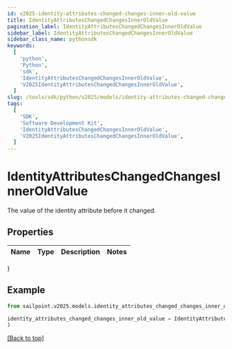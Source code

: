 ```yaml
---
id: v2025-identity-attributes-changed-changes-inner-old-value
title: IdentityAttributesChangedChangesInnerOldValue
pagination_label: IdentityAttributesChangedChangesInnerOldValue
sidebar_label: IdentityAttributesChangedChangesInnerOldValue
sidebar_class_name: pythonsdk
keywords:
  [
    'python',
    'Python',
    'sdk',
    'IdentityAttributesChangedChangesInnerOldValue',
    'V2025IdentityAttributesChangedChangesInnerOldValue',
  ]
slug: /tools/sdk/python/v2025/models/identity-attributes-changed-changes-inner-old-value
tags:
  [
    'SDK',
    'Software Development Kit',
    'IdentityAttributesChangedChangesInnerOldValue',
    'V2025IdentityAttributesChangedChangesInnerOldValue',
  ]
---
```


# IdentityAttributesChangedChangesInnerOldValue

The value of the identity attribute before it changed.

## Properties

| Name | Type | Description | Notes |
| ---- | ---- | ----------- | ----- |

}

## Example

```python
from sailpoint.v2025.models.identity_attributes_changed_changes_inner_old_value import IdentityAttributesChangedChangesInnerOldValue

identity_attributes_changed_changes_inner_old_value = IdentityAttributesChangedChangesInnerOldValue(
)

```

[[Back to top]](#)
